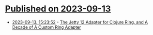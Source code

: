 # [Published on 2023-09-13](index.md)

* [2023-09-13, 15:23:52](https://lobste.rs/s/a4narj/jetty_12_adapter_for_clojure_ring_decade) - [The Jetty 12 Adapter for Clojure Ring, and A Decade of A Custom Ring Adapter](https://sunng.info/blog/the-jetty-12-adapter-for-clojure-ring-and-a-decade-of-a-custom-ring-adapter.html)
